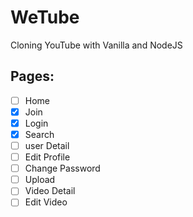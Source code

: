 # WeTube

Cloning YouTube with Vanilla and NodeJS

## Pages:

- [ ] Home
- [x] Join
- [x] Login
- [x] Search
- [ ] user Detail
- [ ] Edit Profile
- [ ] Change Password
- [ ] Upload
- [ ] Video Detail
- [ ] Edit Video